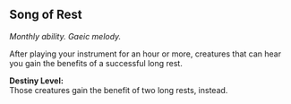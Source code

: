 ## Song of Rest
_Monthly ability. Gaeic melody._

After playing your instrument for an hour or more, creatures that can hear you gain the benefits of a successful long rest.

**Destiny Level:**  
Those creatures gain the benefit of two long rests, instead.

